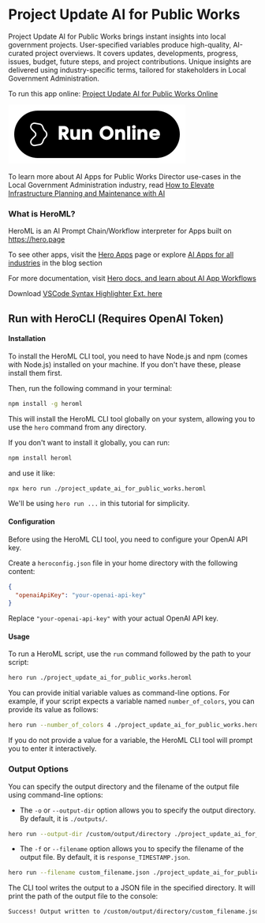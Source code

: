 # Project Update AI for Public Works

Project Update AI for Public Works brings instant insights into local government projects. User-specified variables produce high-quality, AI-curated project overviews. It covers updates, developments, progress, issues, budget, future steps, and project contributions. Unique insights are delivered using industry-specific terms, tailored for stakeholders in Local Government Administration.

To run this app online: [Project Update AI for Public Works Online](https://hero.page/app/project-update-ai-for-public-works-ai-powered-local-government-project-insights/Bjy4KcyUuh3n9UeJ2QLS)

[![Run Project Update AI for Public Works Online](/assets/run.svg)](https://hero.page/app/project-update-ai-for-public-works-ai-powered-local-government-project-insights/Bjy4KcyUuh3n9UeJ2QLS)

To learn more about AI Apps for Public Works Director use-cases in the Local Government Administration industry, read [How to Elevate Infrastructure Planning and Maintenance with AI](https://hero.page/blog/ai/local-government-administration/how-to-elevate-infrastructure-planning-and-maintenance-with-ai/171021)

### What is HeroML?
HeroML is an AI Prompt Chain/Workflow interpreter for Apps built on https://hero.page 

To see other apps, visit the [Hero Apps](https://hero.page/apps) page or explore [AI Apps for all industries](https://hero.page/blog) in the blog section

For more documentation, visit [Hero docs, and learn about AI App Workflows](https://hero.page/tutorials/introduction-to-heroml)

Download [VSCode Syntax Highlighter Ext. here](https://marketplace.visualstudio.com/items?itemName=hero-page.heroml)

## Run with HeroCLI (Requires OpenAI Token)

#### Installation

To install the HeroML CLI tool, you need to have Node.js and npm (comes with Node.js) installed on your machine. If you don't have these, please install them first. 

Then, run the following command in your terminal:

```bash
npm install -g heroml
```

This will install the HeroML CLI tool globally on your system, allowing you to use the `hero` command from any directory.

If you don't want to install it globally, you can run:

```bash
npm install heroml
```

and use it like:

```bash
npx hero run ./project_update_ai_for_public_works.heroml
```

We'll be using `hero run ...` in this tutorial for simplicity.

#### Configuration

Before using the HeroML CLI tool, you need to configure your OpenAI API key. 

Create a `heroconfig.json` file in your home directory with the following content:

```json
{
  "openaiApiKey": "your-openai-api-key"
}
```

Replace `"your-openai-api-key"` with your actual OpenAI API key.

#### Usage

To run a HeroML script, use the `run` command followed by the path to your script:

```bash
hero run ./project_update_ai_for_public_works.heroml
```

You can provide initial variable values as command-line options. For example, if your script expects a variable named `number_of_colors`, you can provide its value as follows:

```bash
hero run --number_of_colors 4 ./project_update_ai_for_public_works.heroml
```

If you do not provide a value for a variable, the HeroML CLI tool will prompt you to enter it interactively.

### Output Options

You can specify the output directory and the filename of the output file using command-line options:

- The `-o` or `--output-dir` option allows you to specify the output directory. By default, it is `./outputs/`.

```bash
hero run --output-dir /custom/output/directory ./project_update_ai_for_public_works.heroml
```

- The `-f` or `--filename` option allows you to specify the filename of the output file. By default, it is `response_TIMESTAMP.json`.

```bash
hero run --filename custom_filename.json ./project_update_ai_for_public_works.heroml
```

The CLI tool writes the output to a JSON file in the specified directory. It will print the path of the output file to the console:

```bash
Success! Output written to /custom/output/directory/custom_filename.json
```

